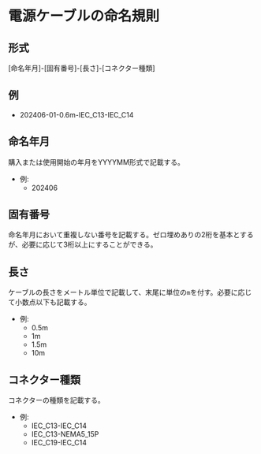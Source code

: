 # 電源ケーブルの命名規則
## 形式
[命名年月]-[固有番号]-[長さ]-[コネクター種類]

## 例
- 202406-01-0.6m-IEC_C13-IEC_C14

## 命名年月
購入または使用開始の年月をYYYYMM形式で記載する。

- 例:
  - 202406

## 固有番号
命名年月において重複しない番号を記載する。ゼロ埋めありの2桁を基本とするが、必要に応じて3桁以上にすることができる。

## 長さ
ケーブルの長さをメートル単位で記載して、末尾に単位の`m`を付す。必要に応じて小数点以下も記載する。

- 例:
  - 0.5m
  - 1m
  - 1.5m
  - 10m

## コネクター種類
コネクターの種類を記載する。

- 例:
  - IEC_C13-IEC_C14
  - IEC_C13-NEMA5_15P
  - IEC_C19-IEC_C14
